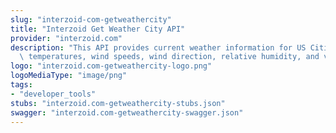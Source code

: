 ```yaml
---
slug: "interzoid-com-getweathercity"
title: "Interzoid Get Weather City API"
provider: "interzoid.com"
description: "This API provides current weather information for US Cities, including\
  \ temperatures, wind speeds, wind direction, relative humidity, and visibility."
logo: "interzoid.com-getweathercity-logo.png"
logoMediaType: "image/png"
tags:
- "developer_tools"
stubs: "interzoid.com-getweathercity-stubs.json"
swagger: "interzoid.com-getweathercity-swagger.json"
---
```

